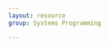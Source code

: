 ```yaml
---
layout: resource
group: Systems Programming

---
```

<!-- General resources go here -->

<!-- ### Core -->

<!-- ### Intermediate -->

<!-- ### Advanced -->

<!-- ### Jedi -->
